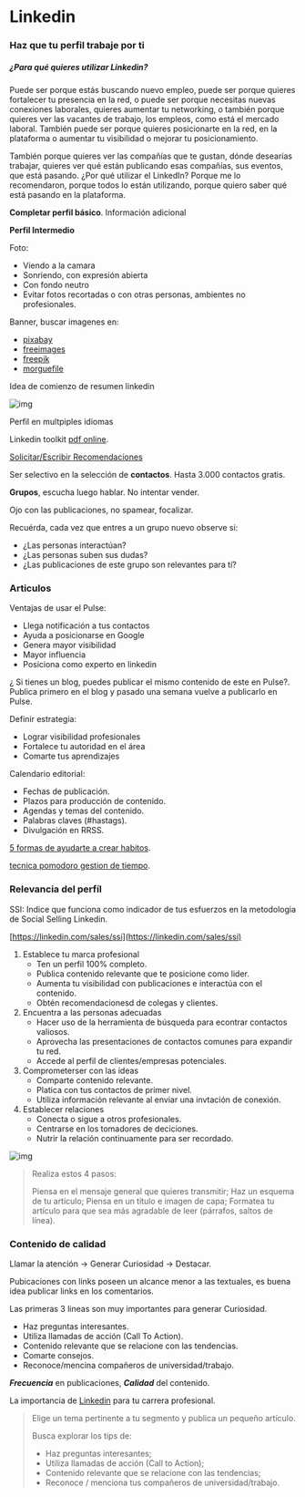 # Linkedin

### Haz que tu perfil trabaje por ti

##### ¿Para qué quieres utilizar Linkedin?

Puede ser porque estás buscando nuevo empleo, puede ser porque quieres fortalecer
tu presencia en la red, o puede ser porque necesitas nuevas conexiones laborales,
quieres aumentar tu networking, o también porque quieres ver las vacantes de
trabajo, los empleos, como está el mercado laboral. También puede ser porque
quieres posicionarte en la red, en la plataforma o aumentar tu visibilidad o
mejorar tu posicionamiento.

También porque quieres ver las compañías que te gustan, dónde desearías trabajar,
quieres ver qué están publicando esas compañías, sus eventos, que está pasando.
¿Por qué utilizar el LinkedIn? Porque me lo recomendaron, porque todos lo están
utilizando, porque quiero saber qué está pasando en la plataforma.

**Completar perfil básico**. Información adicional

**Perfil Intermedio**

Foto:

- Viendo a la camara
- Sonriendo, con expresión abierta
- Con fondo neutro
- Evitar fotos recortadas o con otras personas, ambientes no profesionales.

Banner, buscar imagenes en:
- [pixabay](https://pixabay.com)
- [freeimages](https://www.freeimages.com/es)
- [freepik](https://www.freepik.es/)
- [morguefile](https://morguefile.com/)

Idea de comienzo de resumen linkedin

![img](study_drive/Alura/01_desarrollo_personal/imgs/idea_partida_resumen_profesional_.png)

Perfil en multpiples idiomas

Linkedin toolkit [pdf online](https://caelum-online-public.s3.amazonaws.com/1826-zbrush-osteologia-femur/02/Toolkit+Linkedin.pdf).

[Solicitar/Escribir Recomendaciones](https://blog.hubspot.es/sales/escribir-recomendaciones-linkedin)

Ser selectivo en la selección de **contactos**. Hasta 3.000 contactos gratis.

**Grupos**, escucha luego hablar. No intentar vender.

Ojo con las publicaciones, no spamear, focalizar.

Recuérda, cada vez que entres a un grupo nuevo observe si:

- ¿Las personas interactúan?
- ¿Las personas suben sus dudas?
- ¿Las publicaciones de este grupo son relevantes para tí?

### Articulos

Ventajas de usar el Pulse:

- Llega notificación a tus contactos
- Ayuda a posicionarse en Google
- Genera mayor visibilidad
- Mayor influencia
- Posiciona como experto en linkedin

¿ Si tienes un blog, puedes publicar el mismo contenido de este en Pulse?.
Publica primero en el blog y pasado una semana vuelve a publicarlo en Pulse.

Definir estrategia:

- Lograr visibilidad profesionales
- Fortalece tu autoridad en el área
- Comarte tus aprendizajes

Calendario editorial:

- Fechas de publicación.
- Plazos para producción de contenido.
- Agendas y temas del contenido.
- Palabras claves (#hastags).
- Divulgación en RRSS.

[5 formas de ayudarte a crear habitos](https://www.aluracursos.com/blog/5-formas-de-ayudarte-a-crear-mejores-habitos).

[tecnica pomodoro gestion de tiempo](https://www.aluracursos.com/blog/tecnica-pomodoro-gestiona-tu-tiempo-con-sencillez).

### Relevancia del perfíl

SSI: Indice que funciona como indicador de tus esfuerzos en la metodologia de
Social Selling Linkedin.

[https://linkedin.com/sales/ssi](https://linkedin.com/sales/ssi)

1. Establece tu marca profesional
    - Ten un perfil 100% completo.
    - Publica contenido relevante que te posicione como lider.
    - Aumenta tu visibilidad con publicaciones e interactúa con el contenido.
    - Obtén recomendacionesd de colegas y clientes.
2. Encuentra a las personas adecuadas
    - Hacer uso de la herramienta de búsqueda para econtrar contactos valiosos.
    - Aprovecha las presentaciones de contactos comunes para expandir tu red.
    - Accede al perfil de clientes/empresas potenciales.
3. Comprometerser con las ideas
    - Comparte contenido relevante.
    - Platica con tus contactos de primer nivel.
    - Utiliza información relevante al enviar una invtación de conexión.
4. Establecer relaciones
    - Conecta o sigue a otros profesionales.
    - Centrarse en los tomadores de deciciones.
    - Nutrir la relación continuamente para ser recordado.

![img](study_drive/Alura/01_desarrollo_personal/imgs/linkedin_ssi.png)

> Realiza estos 4 pasos:
>  
> Piensa en el mensaje general que quieres transmitir; Haz un esquema de tu 
artículo; Piensa en un título e imagen de capa; Formatea tu artículo para que
sea más agradable de leer (párrafos, saltos de línea).


### Contenido de calidad

Llamar la atención -> Generar Curiosidad -> Destacar.

Pubicaciones con links poseen un alcance menor a las textuales, es buena idea
publicar links en los comentarios.

Las primeras 3 lineas son muy importantes para generar Curiosidad.

- Haz preguntas interesantes.
- Utiliza llamadas de acción (Call To Action).
- Contenido relevante que se relacione con las tendencias.
- Comarte consejos.
- Reconoce/mencina compañeros de universidad/trabajo.

***Frecuencia*** en publicaciones, ***Calidad*** del contenido.

La importancia de [Linkedin](https://www.aluracursos.com/blog/la-importancia-de-linkedIn-para-tu-carrera-profesional)
para tu carrera profesional.

> Elige un tema pertinente a tu segmento y publica un pequeño artículo.  
>  
> Busca explorar los tips de:  
> - Haz preguntas interesantes;  
> - Utiliza llamadas de acción (Call to Action);  
> - Contenido relevante que se relacione con las tendencias;  
> - Reconoce / menciona tus compañeros de universidad/trabajo.
